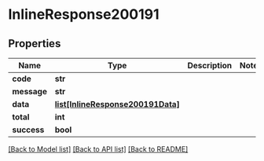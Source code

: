 # InlineResponse200191

## Properties
Name | Type | Description | Notes
------------ | ------------- | ------------- | -------------
**code** | **str** |  | 
**message** | **str** |  | 
**data** | [**list[InlineResponse200191Data]**](InlineResponse200191Data.md) |  | 
**total** | **int** |  | 
**success** | **bool** |  | 

[[Back to Model list]](../README.md#documentation-for-models) [[Back to API list]](../README.md#documentation-for-api-endpoints) [[Back to README]](../README.md)

